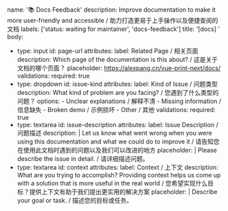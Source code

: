 name: '📚 Docs Feedback'
description: Improve documentation to make it more user-friendly and accessible / 助力打造更易于上手操作以及便捷查阅的文档
labels: ['status: waiting for maintainer', 'docs-feedback']
title: '[docs] '
body:
  - type: input
    id: page-url
    attributes:
      label: Related Page / 相关页面
      description: Which page of the documentation is this about? / 这是关于文档的哪个页面？
      placeholder: https://alexpang.cn/vue-print-next/docs/
    validations:
      required: true
  - type: dropdown
    id: issue-kind
    attributes:
      label: Kind of Issue / 问题类型
      description: What kind of problem are you facing? / 您遇到了什么类型的问题？
      options:
        - Unclear explanations / 解释不清
        - Missing information / 信息缺失
        - Broken demo / 示例损坏
        - Other / 其他
    validations:
      required: true
  - type: textarea
    id: issue-description
    attributes:
      label: Issue Description / 问题描述
      description: |
        Let us know what went wrong when you were using this documentation and what we could do to improve it / 请告知您在使用此文档时遇到的问题以及我们可以改进的地方
      placeholder: |
        Please describe the issue in detail. / 请详细描述问题。
  - type: textarea
    id: context
    attributes:
      label: Context / 上下文
      description: What are you trying to accomplish? Providing context helps us come up with a solution that is more useful in the real world / 您希望实现什么目标？提供上下文有助于我们提出更实用的解决方案
      placeholder: |
        Describe your goal or task. / 描述您的目标或任务。
